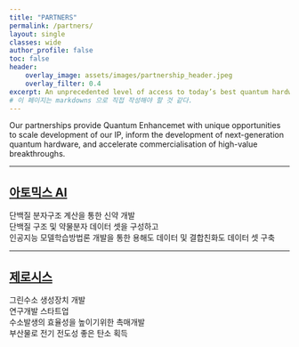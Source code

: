 ```yaml
---
title: "PARTNERS"
permalink: /partners/
layout: single
classes: wide
author_profile: false
toc: false
header:
    overlay_image: assets/images/partnership_header.jpeg
    overlay_filter: 0.4
excerpt: An unprecedented level of access to today’s best quantum hardware
# 이 페이지는 markdowns 으로 직접 작성해야 할 것 같다.  
---
```


Our partnerships provide Quantum Enhancemet with unique opportunities to scale development of our IP, inform the development of next-generation quantum hardware, and accelerate commercialisation of high-value breakthroughs.  

---------------------------------------
 
## [**아토믹스 AI**](https://www.atomics.ai/)  
    
단백질 분자구조 계산을 통한 신약 개발  
단백질 구조 및 약물분자 데이터 셋을 구성하고  
인공지능 모델학습방법론 개발을 통한 용해도 데이터 및 결합친화도 데이터 셋 구축 

---------------------------------------


##  [**제로시스**](http://zerocis.com/)  

그린수소 생성장치 개발  
연구개발 스타트업  
수소발생의 효율성을 높이기위한 촉매개발  
부산물로 전기 전도성 좋은 탄소 획득  




